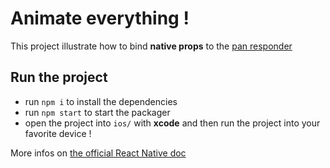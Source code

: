 # Animate everything !
This project illustrate how to bind **native props** to the
[pan responder](http://facebook.github.io/react-native/docs/panresponder.html#content)

## Run the project
- run `npm i` to install the dependencies
- run `npm start` to start the packager
- open the project into `ios/` with **xcode** and then run the project into your favorite device !

More infos on [the official React Native doc](http://facebook.github.io/react-native/docs/getting-started.html#content)

